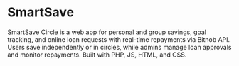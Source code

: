 # SmartSave
SmartSave Circle is a web app for personal and group savings, goal tracking, and online loan requests with real-time repayments via Bitnob API. Users save independently or in circles, while admins manage loan approvals and monitor repayments. Built with PHP, JS, HTML, and CSS.

